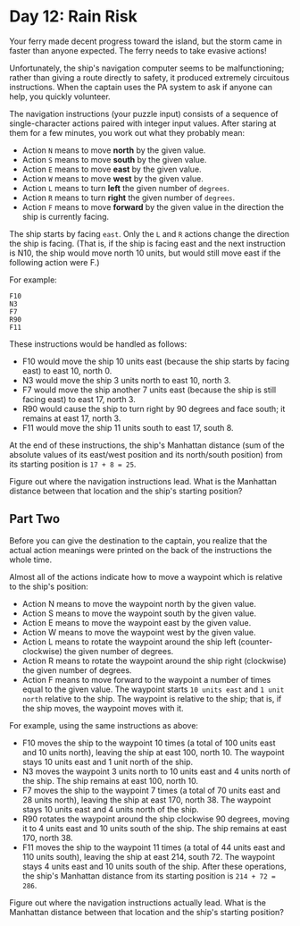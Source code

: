 # Day 12: Rain Risk

Your ferry made decent progress toward the island, but the storm came in
faster than anyone expected. The ferry needs to take evasive actions!

Unfortunately, the ship's navigation computer seems to be malfunctioning;
rather than giving a route directly to safety, it produced extremely
circuitous instructions. When the captain uses the PA system to ask
if anyone can help, you quickly volunteer.

The navigation instructions (your puzzle input) consists of a sequence
of single-character actions paired with integer input values.
After staring at them for a few minutes, you work out what they probably mean:

- Action `N` means to move **north** by the given value.
- Action `S` means to move **south** by the given value.
- Action `E` means to move **east** by the given value.
- Action `W` means to move **west** by the given value.
- Action `L` means to turn **left** the given number of `degrees`.
- Action `R` means to turn **right** the given number of `degrees`.
- Action `F` means to move **forward** by the given value in the direction
  the ship is currently facing.
  
The ship starts by facing `east`. Only the `L` and `R` actions change
the direction the ship is facing.
(That is, if the ship is facing east and the next instruction is N10,
the ship would move north 10 units, but would still move east if
the following action were F.)

For example:

    F10
    N3
    F7
    R90
    F11

These instructions would be handled as follows:

- F10 would move the ship 10 units east (because the ship starts by facing east)
to east 10, north 0.
- N3 would move the ship 3 units north to east 10, north 3.
- F7 would move the ship another 7 units east
(because the ship is still facing east) to east 17, north 3.
- R90 would cause the ship to turn right by 90 degrees and face south;
it remains at east 17, north 3.
- F11 would move the ship 11 units south to east 17, south 8.

At the end of these instructions, the ship's Manhattan distance
(sum of the absolute values of its east/west position and its north/south
position) from its starting position is `17 + 8 = 25`.

Figure out where the navigation instructions lead. What is the Manhattan
distance between that location and the ship's starting position?

## Part Two

Before you can give the destination to the captain, you realize
that the actual action meanings were printed on the back of
the instructions the whole time.

Almost all of the actions indicate how to move a waypoint
which is relative to the ship's position:

- Action N means to move the waypoint north by the given value.
- Action S means to move the waypoint south by the given value.
- Action E means to move the waypoint east by the given value.
- Action W means to move the waypoint west by the given value.
- Action L means to rotate the waypoint around the ship left
(counter-clockwise) the given number of degrees.
- Action R means to rotate the waypoint around the ship right
  (clockwise) the given number of degrees.
- Action F means to move forward to the waypoint a number of
  times equal to the given value.
The waypoint starts `10 units east` and `1 unit north` relative
  to the ship. The waypoint is relative to the ship;
  that is, if the ship moves, the waypoint moves with it.

For example, using the same instructions as above:

- F10 moves the ship to the waypoint 10 times
  (a total of 100 units east and 10 units north),
  leaving the ship at east 100, north 10.
  The waypoint stays 10 units east and 1 unit north of the ship.
- N3 moves the waypoint 3 units north to 10 units east
  and 4 units north of the ship. The ship remains at
  east 100, north 10.
- F7 moves the ship to the waypoint 7 times
  (a total of 70 units east and 28 units north),
  leaving the ship at east 170, north 38. The waypoint stays
  10 units east and 4 units north of the ship.
- R90 rotates the waypoint around the ship clockwise
  90 degrees, moving it to 4 units east and 10 units south
  of the ship. The ship remains at east 170, north 38.
- F11 moves the ship to the waypoint 11 times
  (a total of 44 units east and 110 units south),
  leaving the ship at east 214, south 72.
  The waypoint stays 4 units east and 10 units south
  of the ship.
After these operations, the ship's Manhattan distance from
its starting position is `214 + 72 = 286`.

Figure out where the navigation instructions actually lead.
What is the Manhattan distance between that location and
the ship's starting position?